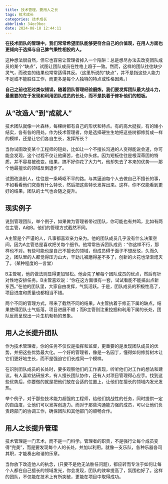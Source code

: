 ```yaml
---
title: 技术管理，要用人之长
tags: 技术成长
categories: 技术成长
abbrlink: 34ec9bec
date: 2024-08-18 12:44:11
---
```

**在技术团队的管理中，我们常常希望团队能够更符合自己的价值观，在用人方面也更倾向于选择与自己脾气秉性相投的人。**

这种想法很自然，但它也容易让管理者掉入一个陷阱：总是想尽办法去改变团队成员的某个“缺点”，试图让团队成员在性格上趋于一致。然而，这样的团队往往缺少灵气，而改变的结果也常常适得其反。（这里所说的“缺点”，并不是指这些人能力不足或不能胜任工作，而更多是每个人独特的特点或性格因素。）

**自己之前也犯过类似错误，随着团队管理经验磨炼，我们要发挥团队最大战斗力，最重要的在于发现和利用团队成员的长处，而不是执着于修补他们的短板。**

## 从“改造人”到“成就人”
技术团队就像一片森林，每棵树都有自己的形状和特点。有的高大挺拔，有的矮小结实，各有各的用处。作为技术管理者，你是选择硬生生地把这些树都修剪成一样的模样，还是让它们各自生长，发挥所长？

当你试图改变某个工程师的短处，比如让一个不擅长沟通的人变得能说会道，你可能会发现，这个过程不仅让他痛苦，也让你头疼。因为短板往往是根深蒂固的特质，并不容易被改变。结果，搞不好你花了大力气，他却失去了本来的优势——那个他最擅长的领域反倒退步了。

试图改造别人，往往是一条崎岖不平的路。与其逼迫每个人去做自己不擅长的事，不如看看他们究竟有什么特长，然后把这些特长发挥出来。这样，你不仅能看到更好的结果，团队的士气也会随之提升。

## 现实例子
说到管理团队，举个例子，如果做为管理者带过团队，你可能也有共鸣，比如有两位主管，A和B。他们的管理方式截然不同。

A主管是个严谨的人，凡事都喜欢亲力亲为。他的团队成员几乎没有什么决策空间，因为A主管总是喜欢把关每个细节。他常常告诉团队成员：“你这样不行，那样也不对。有些可能也是自己不擅长的领域，但成员碍于面子不想反驳，久而久之，团队里的人都觉得压力山大，干劲儿被磨得差不多了，创新的火花也渐渐熄灭了。（某种程度的一言堂）

B主管呢，他的做法则显得更加轻松。他会先了解每个团队成员的优点，然后有针对性地安排任务。B主管喜欢说：“你在这方面很有一套，试试看能不能搞出点新东西。”在他的团队里，大家自由发挥，气氛活跃。于是，团队成员的积极性高了，项目进度和质量也都相当不错。

两个不同的管理方式，带来了截然不同的结果。A主管执着于修正下属的缺点，结果使得团队士气低落，项目进展不顺；而B主管则注重挖掘和利用下属的长处，团队反而呈现出一片生机勃勃的景象。

## 用人之长提升团队
作为技术管理者，你的任务不仅仅是指挥和监督，更重要的是发现团队成员的优势，并把这些优势最大化。一个好的管理者，像是一名园丁，懂得如何修剪树木让它们更好地生长，而不是强迫它们长成同一个模样。

在识别团队成员的长处时，要多观察他们的工作表现，听听他们对工作的想法和建议。有人喜欢钻研技术，有人擅长团队协作，还有人对项目管理得心应手。找到这些优势后，你要做的就是把他们放在合适的位置上，让他们在擅长的领域内发光发热。

举个例子，对于那些技术能力超强的工程师，给他们挑战性的任务，同时提供一定的自由度，让他们可以发挥创造力。而对于那些沟通能力强的成员，可以让他们负责跨部门的协调工作，确保团队和其他部门的顺畅合作。

## 用人之长提升管理
技术管理是一门艺术，而不是一门科学。管理者的职责，不是强行让每个成员变得“完美”，而是要发现每个人的长处，并加以利用。就像一支乐队，各种乐器各司其职，才能奏出和谐的乐章。

当你放下改造他人的执念，(只要不是他无法胜任问题)，都应转而专注于如何让每个人都在自己擅长的领域发光，你会发现，团队的效率提高了，氛围也好了。这样的团队，不仅能在技术上有所突破，更能在项目中取得成功。
